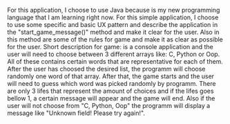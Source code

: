 For this application, I choose to use Java because is my new programming language that I am learning right now. For this simple application, I choose to use some specific and basic UX pattern and describe the application in the "start_game_message()" method and make it clear for the user.
Also in this method are some of the rules for game and make it as clear as possible for the user.
Short description for game: is a console application and the user will need to choose between 3 different arrays like: C, Python or Oop. All of these contains certain words that are representative for each of them. After the user has choosed the desired list, the programm will choose randomly one word of that array. After that, the game starts and the user will need to guess which word was picked randomly by programm.
There are only 3 lifes that represent the amount of choices and if the lifes goes bellow 1, a certain message will appear and the game will end.
Also if the user will not choose from "C, Python, Oop" the programm will display a message like "Unknown field! Please try again!".
